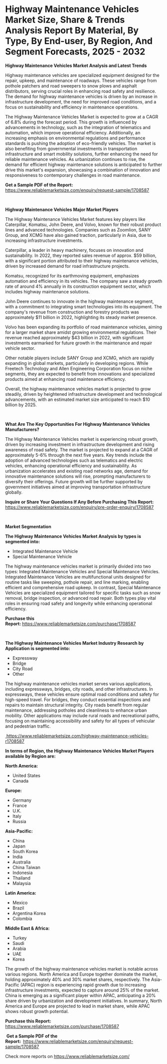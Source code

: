 <p><h1>Highway Maintenance Vehicles Market Size, Share & Trends Analysis Report By Material, By Type, By End-user, By Region, And Segment Forecasts, 2025 - 2032</h1></p><p><strong>Highway Maintenance Vehicles Market Analysis and Latest Trends</strong></p>
<p><p>Highway maintenance vehicles are specialized equipment designed for the repair, upkeep, and maintenance of roadways. These vehicles range from pothole patchers and road sweepers to snow plows and asphalt distributors, serving crucial roles in enhancing road safety and resilience. The demand for highway maintenance vehicles is driven by an increase in infrastructure development, the need for improved road conditions, and a focus on sustainability and efficiency in maintenance operations.</p><p>The Highway Maintenance Vehicles Market is expected to grow at a CAGR of 6.8% during the forecast period. This growth is influenced by advancements in technology, such as the integration of telematics and automation, which improve operational efficiency. Additionally, an increasing emphasis on environmental regulations and performance standards is pushing the adoption of eco-friendly vehicles. The market is also benefiting from governmental investments in transportation infrastructure and smart mobility solutions, further enhancing the need for reliable maintenance vehicles. As urbanization continues to rise, the demand for efficient highway maintenance solutions is anticipated to further drive this market's expansion, showcasing a combination of innovation and responsiveness to contemporary challenges in road maintenance.</p></p>
<p><strong>Get a Sample PDF of the Report:&nbsp;</strong> <a href="https://www.reliablemarketsize.com/enquiry/request-sample/1708587?utm_campaign=3504&utm_medium=2&utm_source=Github&utm_content=ia&utm_term=27032025&utm_id=highway-maintenance-vehicles">https://www.reliablemarketsize.com/enquiry/request-sample/1708587</a></p>
<p>&nbsp;</p>
<p><strong>Highway Maintenance Vehicles Major Market Players</strong></p>
<p><p>The Highway Maintenance Vehicles Market features key players like Caterpillar, Komatsu, John Deere, and Volvo, known for their robust product lines and advanced technologies. Companies such as Zoomlion, SANY Group, and XCMG have also gained traction, particularly in Asia, due to increasing infrastructure investments.</p><p>Caterpillar, a leader in heavy machinery, focuses on innovation and sustainability. In 2022, they reported sales revenue of approx. $59 billion, with a significant portion attributed to their highway maintenance vehicles, driven by increased demand for road infrastructure projects.</p><p>Komatsu, recognized for its earthmoving equipment, emphasizes automation and efficiency in its vehicles. The company saw a steady growth rate of around 4% annually in its construction equipment sector, which includes highway maintenance solutions.</p><p>John Deere continues to innovate in the highway maintenance segment, with a commitment to integrating smart technologies into its equipment. The company's revenue from construction and forestry products was approximately $11 billion in 2022, highlighting its steady market presence.</p><p>Volvo has been expanding its portfolio of road maintenance vehicles, aiming for a larger market share amidst growing environmental regulations. Their revenue reached approximately $43 billion in 2022, with significant investments earmarked for future growth in the maintenance and repair vehicle sector.</p><p>Other notable players include SANY Group and XCMG, which are rapidly expanding in global markets, particularly in developing regions. While Freetech Technology and Allen Engineering Corporation focus on niche segments, they are expected to benefit from innovations and specialized products aimed at enhancing road maintenance efficiency.</p><p>Overall, the highway maintenance vehicles market is projected to grow steadily, driven by heightened infrastructure development and technological advancements, with an estimated market size anticipated to reach $10 billion by 2025.</p></p>
<p>&nbsp;</p>
<p><strong>What Are The Key Opportunities For Highway Maintenance Vehicles Manufacturers?</strong></p>
<p><p>The Highway Maintenance Vehicles market is experiencing robust growth, driven by increasing investment in infrastructure development and rising awareness of road safety. The market is projected to expand at a CAGR of approximately 5-6% through the next five years. Key trends include the adoption of advanced technologies such as telematics and electric vehicles, enhancing operational efficiency and sustainability. As urbanization accelerates and existing road networks age, demand for innovative maintenance solutions will rise, prompting manufacturers to diversify their offerings. Future growth will be further supported by government initiatives aimed at improving transportation infrastructure globally.</p></p>
<p><strong>Inquire or Share Your Questions If Any Before Purchasing This Report:</strong> <a href="https://www.reliablemarketsize.com/enquiry/pre-order-enquiry/1708587?utm_campaign=3504&utm_medium=2&utm_source=Github&utm_content=ia&utm_term=27032025&utm_id=highway-maintenance-vehicles">https://www.reliablemarketsize.com/enquiry/pre-order-enquiry/1708587</a></p>
<p>&nbsp;</p>
<p><strong>Market Segmentation</strong></p>
<p><strong>The Highway Maintenance Vehicles Market Analysis by types is segmented into:</strong></p>
<p><ul><li>Integrated Maintenance Vehicle</li><li>Special Maintenance Vehicle</li></ul></p>
<p><p>The highway maintenance vehicles market is primarily divided into two types: Integrated Maintenance Vehicles and Special Maintenance Vehicles. Integrated Maintenance Vehicles are multifunctional units designed for routine tasks like sweeping, pothole repair, and line marking, enabling efficient and comprehensive road upkeep. In contrast, Special Maintenance Vehicles are specialized equipment tailored for specific tasks such as snow removal, bridge inspection, or advanced road repair. Both types play vital roles in ensuring road safety and longevity while enhancing operational efficiency.</p></p>
<p><strong>Purchase this Report:&nbsp;</strong><a href="https://www.reliablemarketsize.com/purchase/1708587?utm_campaign=3504&utm_medium=2&utm_source=Github&utm_content=ia&utm_term=27032025&utm_id=highway-maintenance-vehicles">https://www.reliablemarketsize.com/purchase/1708587</a></p>
<p>&nbsp;</p>
<p><strong>The Highway Maintenance Vehicles Market Industry Research by Application is segmented into:</strong></p>
<p><ul><li>Expressway</li><li>Bridge</li><li>City Road</li><li>Other</li></ul></p>
<p><p>The highway maintenance vehicles market serves various applications, including expressways, bridges, city roads, and other infrastructures. In expressways, these vehicles ensure optimal road conditions and safety for high-speed travel. For bridges, they conduct essential inspections and repairs to maintain structural integrity. City roads benefit from regular maintenance, addressing potholes and cleanliness to enhance urban mobility. Other applications may include rural roads and recreational paths, focusing on maintaining accessibility and safety for all types of vehicular and pedestrian traffic.</p></p>
<p><a href="https://www.reliablemarketsize.com/highway-maintenance-vehicles-r1708587?utm_campaign=3504&utm_medium=2&utm_source=Github&utm_content=ia&utm_term=27032025&utm_id=highway-maintenance-vehicles">&nbsp;https://www.reliablemarketsize.com/highway-maintenance-vehicles-r1708587</a></p>
<p><strong>In terms of Region, the Highway Maintenance Vehicles Market Players available by Region are:</strong></p>
<p>
    <p> <strong> North America: </strong>
        <ul>
            <li>United States</li>
            <li>Canada</li>
        </ul>
        </p> 
    <p> <strong> Europe: </strong>
        <ul>
            <li>Germany</li>
            <li>France</li>
            <li>U.K.</li>
            <li>Italy</li>
            <li>Russia</li>
        </ul>
        </p> 
    <p> <strong> Asia-Pacific: </strong>
        <ul>
            <li>China</li>
            <li>Japan</li>
            <li>South Korea</li>
            <li>India</li>
            <li>Australia</li>
            <li>China Taiwan</li>
            <li>Indonesia</li>
            <li>Thailand</li>
            <li>Malaysia</li>
        </ul>
        </p> 
    <p> <strong> Latin America: </strong>
        <ul>
            <li>Mexico</li>
            <li>Brazil</li>
            <li>Argentina Korea</li>
            <li>Colombia</li>
        </ul>
        </p> 
    <p> <strong> Middle East & Africa: </strong>
        <ul>
            <li>Turkey</li>
            <li>Saudi</li>
            <li>Arabia</li>
            <li>UAE</li>
            <li>Korea</li>
        </ul>
    </p>
    </p>
<p><p>The growth of the highway maintenance vehicles market is notable across various regions. North America and Europe together dominate the market, holding approximately 40% and 30% market shares, respectively. The Asia-Pacific (APAC) region is experiencing rapid growth due to increasing infrastructure investments, expected to capture around 25% of the market. China is emerging as a significant player within APAC, anticipating a 20% share driven by urbanization and development initiatives. In summary, North America and Europe are projected to lead in market share, while APAC shows robust growth potential.</p></p>
<p><strong>Purchase this Report: </strong><a href="https://www.reliablemarketsize.com/purchase/1708587?utm_campaign=3504&utm_medium=2&utm_source=Github&utm_content=ia&utm_term=27032025&utm_id=highway-maintenance-vehicles">https://www.reliablemarketsize.com/purchase/1708587</a></p>
<p>&nbsp;<strong>Get a Sample PDF of the Report:&nbsp;&nbsp;</strong><a href="https://www.reliablemarketsize.com/enquiry/request-sample/1708587?utm_campaign=3504&utm_medium=2&utm_source=Github&utm_content=ia&utm_term=27032025&utm_id=highway-maintenance-vehicles">https://www.reliablemarketsize.com/enquiry/request-sample/1708587</a></p>
<p><strong></strong></p>
<p>Check more reports on <a href="https://www.reliablemarketsize.com/?utm_campaign=3504&utm_medium=2&utm_source=Github&utm_content=ia&utm_term=27032025&utm_id=highway-maintenance-vehicles">https://www.reliablemarketsize.com/</a></p>